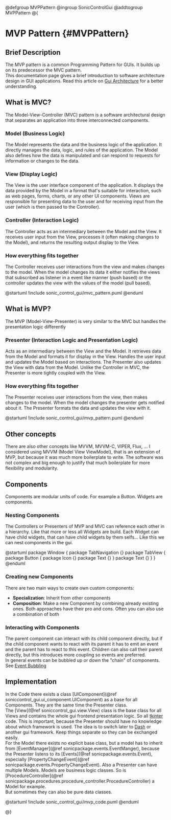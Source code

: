 @defgroup MVPPattern
@ingroup SonicControlGui
@addtogroup MVPPattern
@{

# MVP Pattern {#MVPPattern}

## Brief Description

The MVP pattern is a common Programming Pattern for GUIs. It builds up on its predecessor the MVC pattern.  
This documentation page gives a brief introduction to software architecture design in GUI applications. Read this article on [Gui Architecture](https://web.mit.edu/6.813/www/sp17/classes/05-ui-sw-arch/) for a better understanding.

## What is MVC?

The Model-View-Controller (MVC) pattern is a software architectural design that separates an application into three interconnected components.

### Model (Business Logic)

The Model represents the data and the business logic of the application. It directly manages the data, logic, and rules of the application.
The Model also defines how the data is manipulated and can respond to requests for information or changes to the data.

### View (Display Logic)

The View is the user interface component of the application. It displays the data provided by the Model in a format that's suitable for interaction, such as web pages, forms, charts, or any other UI components.
Views are responsible for presenting data to the user and for receiving input from the user (which is then passed to the Controller).

### Controller (Interaction Logic)

The Controller acts as an intermediary between the Model and the View. It receives user input from the View, processes it (often making changes to the Model), and returns the resulting output display to the View.

### How everything fits together

The Controller receives user interactions from the view and makes changes to the model. When the model changes its data it either notifies the views that subscribed as listener in a event like manner (push based) or the controller updates the view with the values of the model (pull based).

@startuml
!include sonic_control_gui/mvc_pattern.puml
@enduml

## What is MVP?

The MVP (Model-View-Presenter) is very similar to the MVC but handles the presentation logic differently

### Presenter (Interaction Logic and Presentation Logic)

Acts as an intermediary between the View and the Model.
It retrieves data from the Model and formats it for display in the View.
Handles the user input and updates the Model based on interactions.
The Presenter also updates the View with data from the Model. Unlike the Controller in MVC, the Presenter is more tightly coupled with the View.

### How everything fits together

The Presenter receives user interactions from the view, then makes changes to the model. When the model changes the presenter gets notified about it. The Presenter formats the data and updates the view with it.

@startuml
!include sonic_control_gui/mvp_pattern.puml
@enduml

## Other concepts

There are also other concepts like MVVM, MVVM-C, VIPER, Flux, ...
I considered using MVVM (Model View ViewModel), that is an extension of MVP, but because it was much more boilerplate to write. The software was not complex and big enough to justify that much boilerplate for more flexibility and modularity.

## Components

Components are modular units of code. For example a Button. Widgets are components.

### Nesting Components

The Controllers or Presenters of MVP and MVC can reference each other in a hierarchy. Like that more or less all Widgets are build. Each Widget can have child widgets, that can have child widgets by them selfs...
Like this we can nest components in the gui.

@startuml
package Window {
    package TabNavigation {}
    package TabView {
        package Button {
            package Icon {}
            package Text {}
        }
        package Text {}
    }
}
@enduml


### Creating new Components

There are two main ways to create own custom components:
- **Specialization**: Inherit from other components
- **Composition**: Make a new Component by combining already existing ones. 
Both approaches have their pro and cons. Often you can also use a combination of both

### Interacting with Components

The parent component can interact with its child component directly, but if the child component wants to react with its parent it has to emit an event and the parent has to react to this event. Children can also call their parent directly, but this introduces more coupling so events are preferred.  
In general events can be bubbled up or down the "chain" of components. See [Event Bubbling](https://en.wikipedia.org/wiki/Event_bubbling)

## Implementation

In the Code there exists a class [UIComponent](@ref soniccontrol_gui.ui_component.UIComponent) as a base for all Components. They are the same time the Presenter class.  
The [View](@ref soniccontrol_gui.view.View) class is the base class for all Views and contains the whole gui frontend presentation logic. So all [tkinter](https://docs.python.org/3/library/tkinter.html) code. This is important, because the Presenter should have no knowledge about which framework is used. The idea is to switch later to [Dash](https://dash.plotly.com/) or another gui framework. Keep things separate so they can be exchanged easily.  
For the Model there exists no explicit base class, but a model has to inherit from [EventManager](@ref sonicpackage.events.EventManger), because the Presenter listens to its [Events](@ref sonicpackage.events.Event), especially [PropertyChangeEvent](@ref sonicpackage.events.PropertyChangeEvent). Also a Presenter can have multiple Models. 
Models are business logic classes. So is [ProcedureController](@ref sonicpackage.procedures.procedure_controller.ProcedureController) a Model for example.  
But sometimes they can also be pure data classes.

@startuml
!include sonic_control_gui/mvp_code.puml
@enduml

@}